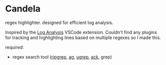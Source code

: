 # Candela

regex highlighter. designed for efficient log analysis.

Inspired by the [Log
Analysis](https://marketplace.visualstudio.com/items?itemName=XinyaYang0506.log-analysis) VSCode
extension. Couldn't find any plugins for tracking and highlighting lines based on multiple regexes
so I made this.

required:

* regex search tool ([ripgrep](https://github.com/BurntSushi/ripgrep),
[ag](https://github.com/ggreer/the_silver_searcher), [ugrep](https://github.com/Genivia/ugrep),
[ack](https://beyondgrep.com/install/), grep)
